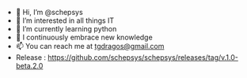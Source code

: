 - 👋 Hi, I’m @schepsys
- 👀 I’m interested in all things IT
- 🌱 I’m currently learning python
- 💞️ I continuously embrace new knowledge
- 📫 You can reach me at tgdragos@gmail.com
- Release : https://github.com/schepsys/schepsys/releases/tag/v.1.0-beta.2.0
